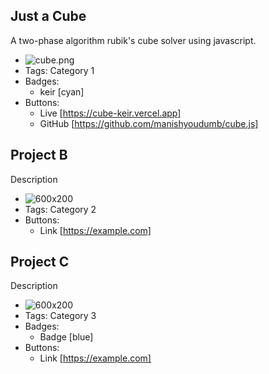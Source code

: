 ## Just a Cube
A two-phase algorithm rubik's cube solver using javascript.
- ![cube.png](assets/cube.png)
- Tags: Category 1
- Badges:
  - keir [cyan]
- Buttons:
  - Live [https://cube-keir.vercel.app]
  - GitHub [https://github.com/manishyoudumb/cube.js]

## Project B
Description
- ![600x200](https://via.placeholder.com/600x200)
- Tags: Category 2
- Buttons:
  - Link [https://example.com]
  

## Project C
Description
- ![600x200](https://via.placeholder.com/600x200)
- Tags: Category 3
- Badges:
  - Badge [blue]
- Buttons:
  - Link [https://example.com]